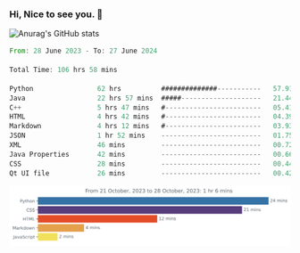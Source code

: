 ### Hi, Nice to see you. 👋

<!--
**EtherFin/EtherFin** is a ✨ _special_ ✨ repository because its `README.md` (this file) appears on your GitHub profile.

Here are some ideas to get you started:

- 🔭 I’m currently working on ...
- 🌱 I’m currently learning ...
- 👯 I’m looking to collaborate on ...
- 🤔 I’m looking for help with ...
- 💬 Ask me about ...
- 📫 How to reach me: ...
- 😄 Pronouns: ...
- ⚡ Fun fact: ...
-->


![Anurag's GitHub stats](https://github-readme-stats.vercel.app/api?username=EtherFin&bg_color=30,e96443,e97f43,e99943,e9b443,e9ce43,e9e843,d3e943,bee943,a9e943,94e943&title_color=fff&text_color=000&show_icons=true&icon_color=000)


<!--START_SECTION:waka-->

```rust
From: 28 June 2023 - To: 27 June 2024

Total Time: 106 hrs 58 mins

Python                62 hrs          ##############-----------   57.91 %
Java                  22 hrs 57 mins  #####--------------------   21.44 %
C++                   5 hrs 47 mins   #------------------------   05.41 %
HTML                  4 hrs 42 mins   #------------------------   04.39 %
Markdown              4 hrs 12 mins   #------------------------   03.93 %
JSON                  1 hr 52 mins    -------------------------   01.75 %
XML                   46 mins         -------------------------   00.72 %
Java Properties       42 mins         -------------------------   00.66 %
CSS                   28 mins         -------------------------   00.44 %
Qt UI file            26 mins         -------------------------   00.42 %
```

<!--END_SECTION:waka-->

<img
  src="https://github.com/EtherFin/EtherFin/blob/master/images/stat.svg"
  alt="Work Dashboard"
/>

